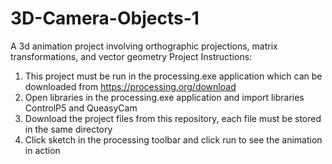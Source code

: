 # 3D-Camera-Objects-1
A 3d animation project involving orthographic projections, matrix transformations, and vector geometry
Project Instructions:

1. This project must be run in the processing.exe application which can be downloaded from https://processing.org/download
2. Open libraries in the processing.exe application and import libraries ControlP5 and QueasyCam 
3. Download the project files from this repository, each file must be stored in the same directory
4. Click sketch in the processing toolbar and click run to see the animation in action
